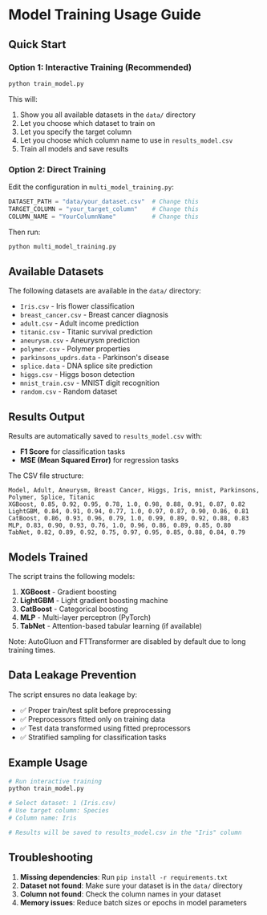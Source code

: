 # Model Training Usage Guide

## Quick Start

### Option 1: Interactive Training (Recommended)
```bash
python train_model.py
```
This will:
1. Show you all available datasets in the `data/` directory
2. Let you choose which dataset to train on
3. Let you specify the target column
4. Let you choose which column name to use in `results_model.csv`
5. Train all models and save results

### Option 2: Direct Training
Edit the configuration in `multi_model_training.py`:
```python
DATASET_PATH = "data/your_dataset.csv"  # Change this
TARGET_COLUMN = "your_target_column"    # Change this  
COLUMN_NAME = "YourColumnName"          # Change this
```
Then run:
```bash
python multi_model_training.py
```

## Available Datasets

The following datasets are available in the `data/` directory:
- `Iris.csv` - Iris flower classification
- `breast_cancer.csv` - Breast cancer diagnosis
- `adult.csv` - Adult income prediction
- `titanic.csv` - Titanic survival prediction
- `aneurysm.csv` - Aneurysm prediction
- `polymer.csv` - Polymer properties
- `parkinsons_updrs.data` - Parkinson's disease
- `splice.data` - DNA splice site prediction
- `higgs.csv` - Higgs boson detection
- `mnist_train.csv` - MNIST digit recognition
- `random.csv` - Random dataset

## Results Output

Results are automatically saved to `results_model.csv` with:
- **F1 Score** for classification tasks
- **MSE (Mean Squared Error)** for regression tasks

The CSV file structure:
```
Model, Adult, Aneurysm, Breast Cancer, Higgs, Iris, mnist, Parkinsons, Polymer, Splice, Titanic
XGBoost, 0.85, 0.92, 0.95, 0.78, 1.0, 0.98, 0.88, 0.91, 0.87, 0.82
LightGBM, 0.84, 0.91, 0.94, 0.77, 1.0, 0.97, 0.87, 0.90, 0.86, 0.81
CatBoost, 0.86, 0.93, 0.96, 0.79, 1.0, 0.99, 0.89, 0.92, 0.88, 0.83
MLP, 0.83, 0.90, 0.93, 0.76, 1.0, 0.96, 0.86, 0.89, 0.85, 0.80
TabNet, 0.82, 0.89, 0.92, 0.75, 0.97, 0.95, 0.85, 0.88, 0.84, 0.79
```

## Models Trained

The script trains the following models:
1. **XGBoost** - Gradient boosting
2. **LightGBM** - Light gradient boosting machine
3. **CatBoost** - Categorical boosting
4. **MLP** - Multi-layer perceptron (PyTorch)
5. **TabNet** - Attention-based tabular learning (if available)

Note: AutoGluon and FTTransformer are disabled by default due to long training times.

## Data Leakage Prevention

The script ensures no data leakage by:
- ✅ Proper train/test split before preprocessing
- ✅ Preprocessors fitted only on training data
- ✅ Test data transformed using fitted preprocessors
- ✅ Stratified sampling for classification tasks

## Example Usage

```bash
# Run interactive training
python train_model.py

# Select dataset: 1 (Iris.csv)
# Use target column: Species
# Column name: Iris

# Results will be saved to results_model.csv in the "Iris" column
```

## Troubleshooting

1. **Missing dependencies**: Run `pip install -r requirements.txt`
2. **Dataset not found**: Make sure your dataset is in the `data/` directory
3. **Column not found**: Check the column names in your dataset
4. **Memory issues**: Reduce batch sizes or epochs in model parameters 